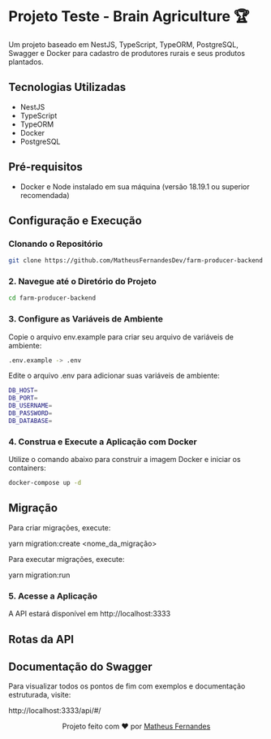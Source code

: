 # Projeto Teste - Brain Agriculture 🏆

Um projeto baseado em NestJS, TypeScript, TypeORM, PostgreSQL, Swagger e Docker  para cadastro de produtores rurais e seus produtos plantados.

## Tecnologias Utilizadas

- NestJS
- TypeScript
- TypeORM
- Docker
- PostgreSQL

## Pré-requisitos

- Docker e Node instalado em sua máquina (versão 18.19.1 ou superior recomendada)

## Configuração e Execução

### Clonando o Repositório

```bash
git clone https://github.com/MatheusFernandesDev/farm-producer-backend
```

### 2. Navegue até o Diretório do Projeto

```bash
cd farm-producer-backend
```

### 3. Configure as Variáveis de Ambiente

Copie o arquivo env.example para criar seu arquivo de variáveis de ambiente:

```bash
.env.example -> .env
```

Edite o arquivo .env para adicionar suas variáveis de ambiente:

```bash
DB_HOST=
DB_PORT=
DB_USERNAME=
DB_PASSWORD=
DB_DATABASE=
```

### 4. Construa e Execute a Aplicação com Docker

Utilize o comando abaixo para construir a imagem Docker e iniciar os containers:

```bash
docker-compose up -d
```

## Migração

Para criar migrações, execute:

yarn migration:create <nome_da_migração>

Para executar migrações, execute:

yarn migration:run

### 5. Acesse a Aplicação

A API estará disponível em http://localhost:3333

## Rotas da API

## Documentação do Swagger

Para visualizar todos os pontos de fim com exemplos e documentação estruturada, visite:

http://localhost:3333/api/#/

<p align="center">Projeto feito com ❤️ por <a href="https://www.linkedin.com/in/matheus-fernandes--devfull/">Matheus Fernandes</a></p>
